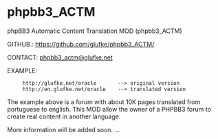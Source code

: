 phpbb3_ACTM
===========

phpBB3 Automatic Content Translation MOD  (phpbb3_ACTM)

GITHUB.: https://github.com/glufke/phpbb3_ACTM/

CONTACT: phpbb3_actm@glufke.net 

EXAMPLE:
  
         http://glufke.net/oracle       --> original version
         http://en.glufke.net/oracle    --> translated version


The example above is a forum with about 10K pages translated from portuguese to english.
This MOD allow the owner of a PHPBB3 forum to create real content in another language.

More information will be added soon.
...
